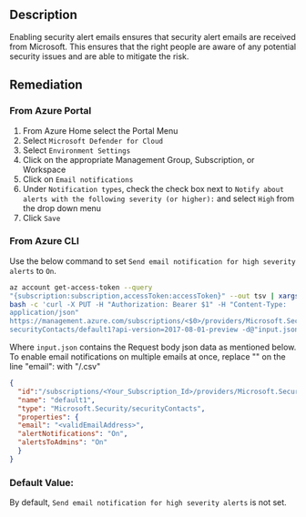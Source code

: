 ## Description

Enabling security alert emails ensures that security alert emails are received from Microsoft. This ensures that the right people are aware of any potential security issues and are able to mitigate the risk.

## Remediation

### From Azure Portal

  1. From Azure Home select the Portal Menu
  2. Select `Microsoft Defender for Cloud`
  3. Select `Environment Settings`
  4. Click on the appropriate Management Group, Subscription, or Workspace
  5. Click on `Email notifications`
  6. Under `Notification types`, check the check box next to `Notify about alerts with the following severity (or higher):` and select `High` from the drop down menu
  7. Click `Save`

### From Azure CLI

Use the below command to set `Send email notification for high severity alerts` to `On`.

```bash
az account get-access-token --query
"{subscription:subscription,accessToken:accessToken}" --out tsv | xargs -L1
bash -c 'curl -X PUT -H "Authorization: Bearer $1" -H "Content-Type:
application/json"
https://management.azure.com/subscriptions/<$0>/providers/Microsoft.Security/
securityContacts/default1?api-version=2017-08-01-preview -d@"input.json"'
```
Where `input.json` contains the Request body json data as mentioned below. To enable email notifications on multiple emails at once, replace "<validEmailAddress>" on the line "email": with "<directory>/<csvfilename>.csv"

```json
{
  "id":"/subscriptions/<Your_Subscription_Id>/providers/Microsoft.Security/securityContacts/default1",
  "name": "default1",
  "type": "Microsoft.Security/securityContacts",
  "properties": {
  "email": "<validEmailAddress>",
  "alertNotifications": "On",
  "alertsToAdmins": "On"
  }
}
```

### Default Value:

By default, `Send email notification for high severity alerts` is not set.